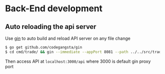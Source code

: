 # Back-End development

## Auto reloading the api server
Use [gin](https://github.com/codegangsta/gin) to auto build and reload API server on any file change

```sh
$ go get github.com/codegangsta/gin
$ cd cmd/trade/ && gin --immediate --appPort 8081 --path ../../src/trade --build ./ run trade.go
``` 

Then access API at `localhost:3000/api` where 3000 is default gin proxy port
